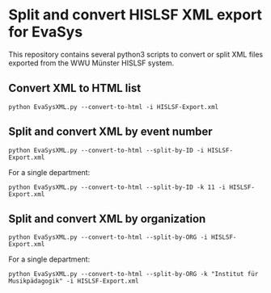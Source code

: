 # Split and convert HISLSF XML export for EvaSys

This repository contains several python3 scripts to convert or split XML files exported from the WWU Münster HISLSF system. 

## Convert XML to HTML list
```
python EvaSysXML.py --convert-to-html -i HISLSF-Export.xml
```

## Split and convert XML by event number
```
python EvaSysXML.py --convert-to-html --split-by-ID -i HISLSF-Export.xml
```
For a single department:
```
python EvaSysXML.py --convert-to-html --split-by-ID -k 11 -i HISLSF-Export.xml
```

## Split and convert XML by organization
```
python EvaSysXML.py --convert-to-html --split-by-ORG -i HISLSF-Export.xml
```
For a single department:
```
python EvaSysXML.py --convert-to-html --split-by-ORG -k "Institut für Musikpädagogik" -i HISLSF-Export.xml
```